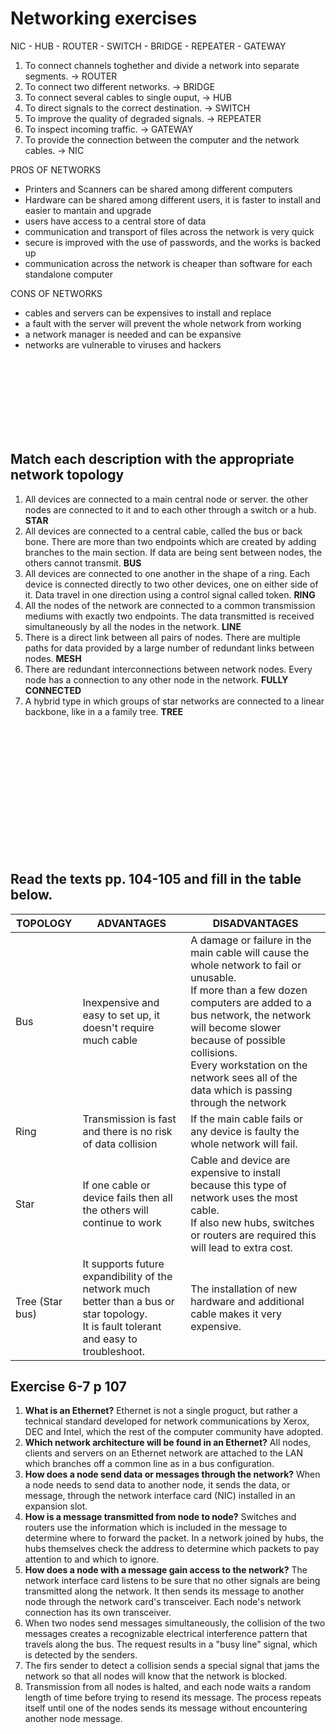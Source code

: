 # Networking exercises

NIC - HUB - ROUTER - SWITCH - BRIDGE - REPEATER - GATEWAY

1. To connect channels toghether and divide a network into separate segments. -> ROUTER
2. To connect two different networks. -> BRIDGE
3. To connect several cables to single ouput, -> HUB
4. To direct signals to the correct destination. -> SWITCH
5. To improve the quality of degraded signals. -> REPEATER
6. To inspect incoming traffic. -> GATEWAY
7. To provide the connection between the computer and the network cables. -> NIC

PROS OF NETWORKS
- Printers and Scanners can be shared among different computers
- Hardware can be shared among different users, it is faster to install and easier to mantain and upgrade
- users have access to a central store of data
- communication and transport of files across the network is very quick
- secure is improved with the use of passwords, and the works is backed up
- communication across the network is cheaper than software for each standalone computer

CONS OF NETWORKS
- cables and servers can be expensives to install and replace
- a fault with the server will prevent the  whole network from working
- a network manager is needed and can be expansive
- networks are vulnerable to viruses and hackers

<br>
<br>
<br>
<br>
<br>
<br>
<br>

## Match each description with the appropriate network topology
1. All devices are connected to a main central node or server. the other nodes are connected to it and to each other through a switch or a hub. **STAR**
2. All devices are connected to a central cable, called the
bus or back bone. There are more than two endpoints which
are created by adding branches to the main section. If data
are being sent between nodes, the others cannot transmit. **BUS**
3. All devices are connected to one another in the shape of
a ring. Each device is connected directly to two other
devices, one on either side of it. Data travel in one direction
using a control signal called token.  **RING**
4. All the nodes of the network are connected to a common
transmission mediums with exactly two endpoints. The data
transmitted is received simultaneously by all the nodes in
the network. **LINE**
5. There is a direct link between all pairs of nodes. There
are multiple paths for data provided by a large number of
redundant links between nodes. **MESH**
6. There are redundant interconnections between network
nodes. Every node has a connection to any other node in
the network. **FULLY CONNECTED**
7. A hybrid type in which groups of star networks are
connected to a linear backbone, like in a a family tree. **TREE** 

<br>
<br>
<br>
<br>
<br>
<br>
<br>
<br>
<br>
<br>
<br>
<br>

## Read the texts pp. 104-105 and fill in the table below.
| TOPOLOGY | ADVANTAGES | DISADVANTAGES |
| ----------------- | -------- | -------------- |
| Bus | Inexpensive and easy to set up, it doesn't require much cable    | A damage or failure in the main cable will cause the whole network to fail or unusable. <br> If more than a few dozen computers are added to a bus network, the network will become slower because of possible collisions. <br> Every workstation on the network sees all of the data which is passing through the network|
| Ring | Transmission is fast and there is no risk of data collision | If the main cable fails or any device is faulty the whole network will fail.|
| Star | If one cable or device fails then all the others will continue to work | Cable and device are expensive to install because this type of network uses the most cable. <br>If also new hubs, switches or routers are required this will lead to extra cost. |
| Tree (Star bus) | It supports future expandibility of the network much better than a bus or star topology.<br>It is fault tolerant and easy to troubleshoot. |The installation of new hardware and additional cable makes it very expensive.|


## Exercise 6-7 p 107

1. **What is an Ethernet?**
Ethernet is not a single proguct, but rather a technical standard developed for network communications by Xerox, DEC and Intel, which the rest of the computer community have adopted.
 2. **Which network architecture will be found in an Ethernet?**
 All nodes, clients and servers on an Ethernet network are attached to the LAN which branches off a common line as in a bus configuration.
 3. **How does a node send data or messages through the network?** 
 When a node needs to send data to another node, it sends the data, or message, through the network interface card (NIC) installed in an expansion slot.
 4. **How is a message transmitted from node to node?**
Switches and routers use the information which is included in the message to determine where to forward the packet. In a network joined by hubs, the hubs themselves check the address to determine which packets to pay attention to and which to ignore. 
 6.   **How does a node with a message gain access to the network?**
 The network interface card listens to be sure that no other signals are being transmitted along the network. It then sends its message to another node through the network card's transceiver. Each node's network connection has its own transceiver.
 8. When two nodes send messages simultaneously, the collision of the two messages creates a recognizable electrical interference pattern that travels along the bus. The request results in a "busy line" signal, which is detected by the senders.
 9. The firs sender to detect a collision sends a special signal that jams the network so that all nodes will know that the network is blocked.
 10. Transmission from all nodes is halted, and each node waits a random length of time before trying to resend its message. The process repeats itself until one of the nodes sends its message without encountering another node message.
<!--stackedit_data:
eyJoaXN0b3J5IjpbNzU3MjAzNTU1LC0yMDk3NzI5NDc1LDYzNT
g5MzIyNywxMjE1MDgwNTYwXX0=
-->